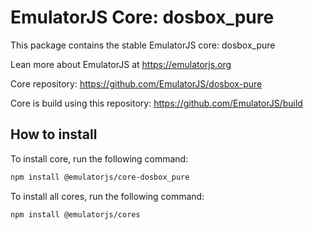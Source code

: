 # EmulatorJS Core: dosbox_pure

This package contains the stable EmulatorJS core: dosbox_pure

Lean more about EmulatorJS at https://emulatorjs.org

Core repository:
https://github.com/EmulatorJS/dosbox-pure

Core is build using this repository:
https://github.com/EmulatorJS/build

## How to install

To install core, run the following command:

```bash
npm install @emulatorjs/core-dosbox_pure
```
To install all cores, run the following command:

```bash
npm install @emulatorjs/cores
```

